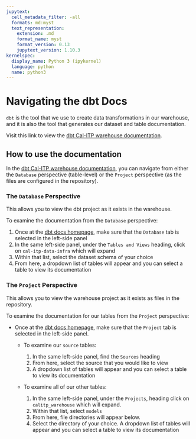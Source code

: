 ```yaml
---
jupytext:
  cell_metadata_filter: -all
  formats: md:myst
  text_representation:
    extension: .md
    format_name: myst
    format_version: 0.13
    jupytext_version: 1.10.3
kernelspec:
  display_name: Python 3 (ipykernel)
  language: python
  name: python3
---
```


# Navigating the dbt Docs

`dbt` is the tool that we use to create data transformations in our warehouse, and it is also the tool that generates our dataset and table documentation.

Visit this link to view the [dbt Cal-ITP warehouse documentation](https://dbt-docs.calitp.org/#!/overview).

## How to use the documentation

In the [dbt Cal-ITP warehouse documentation](https://dbt-docs.calitp.org/#!/overview), you can navigate from either the `Database` perspective (table-level) or the `Project` perspective (as the files are configured in the repository).

### The `Database` Perspective

This allows you to view the dbt project as it exists in the warehouse.

To examine the documentation from the `Database` perspective:

1. Once at the [dbt docs homepage](https://dbt-docs.calitp.org/#!/overview), make sure that the `Database` tab is selected in the left-side panel
1. In the same left-side panel, under the `Tables and Views` heading, click on `cal-itp-data-infra` which will expand
1. Within that list, select the dataset schema of your choice
1. From here, a dropdown list of tables will appear and you can select a table to view its documentation

### The `Project` Perspective

This allows you to view the warehouse project as it exists as files in the repository.

To examine the documentation for our tables from the `Project` perspective:

- Once at the [dbt docs homepage](https://dbt-docs.calitp.org/#!/overview), make sure that the `Project` tab is selected in the left-side panel.
  - To examine our `source` tables:

    1. In the same left-side panel, find the `Sources` heading
    1. From here, select the source that you would like to view
    1. A dropdown list of tables will appear and you can select a table to view its documentation

  - To examine all of our other tables:

    1. In the same left-side panel, under the `Projects`, heading click on `calitp_warehouse` which will expand.
    1. Within that list, select `models`
    1. From here, file directories will appear below.
    1. Select the directory of your choice. A dropdown list of tables will appear and you can select a table to view its documentation

